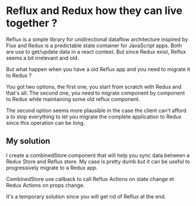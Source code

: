 # Reflux and Redux how they can live together ?

Reflux is a simple library for unidirectional dataflow architecture inspired by Flux and Redux is a predictable state container for JavaScript apps. Both are use to get/update data in a react context. But since Redux exist, Reflux seems a bit irrelevant and old.

But what happen when you have a old Reflux app and you need to migrate it to Redux ?

You got two options, the first one, you start from scratch with Redux and that's all. The second one, you need to migrate component by component to Redux while maintaining some old reflux component.

The second option seems more plausible in the case the client can't afford a to stop everything to let you migrate the complete application to Redux since this operation can be long.

## My solution

I create a combinedStore component that will help you sync data between a Redux Store and Reflux store. My case is pretty dumb but it can be useful to progressively migrate to a Redux app.

CombinedStore use callback to call Reflux Actions on state change et Redux Actions on props change.

It's a temporary solution since you will get rid of Reflux at the end.